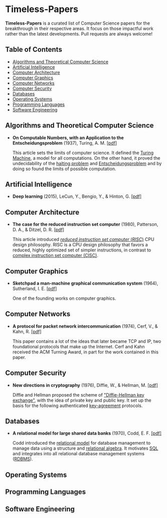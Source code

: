 # Timeless-Papers
**Timeless-Papers** is a curated list of Computer Science papers for the breakthrough in their respective areas. It focus on those impactful work rather than the latest developments. Pull requests are always welcome!

## Table of Contents

+ [Algorithms and Theoretical Computer Science](#algorithms-and-theoretical-computer-science)
+ [Artificial Intelligence](#artificial-intelligence)
+ [Computer Architecture](#computer-architecture)
+ [Computer Graphics](#computer-graphics)
+ [Computer Networks](#computer-networks)
+ [Computer Security](#computer-security)
+ [Databases](#databases)
+ [Operating Systems](#operating-systems)
+ [Programming Languages](#programming-languages)
+ [Software Engineering](#software-engineering)

## Algorithms and Theoretical Computer Science

- **On Computable Numbers, with an Application to the Entscheidungsproblem** (1937), Turing, A. M. [[pdf]](https://www.wolframscience.com/prizes/tm23/images/Turing.pdf)

  This article sets the limits of computer science. It defined the [Turing Machine](https://en.wikipedia.org/wiki/Turing_Machine), a model for all computations. On the other hand, it proved the undecidability of the [halting problem](https://en.wikipedia.org/wiki/Halting_problem) and [Entscheidungsproblem](https://en.wikipedia.org/wiki/Entscheidungsproblem) and by doing so found the limits of possible computation.



## Artificial Intelligence

- **Deep learning** (2015), LeCun, Y., Bengio, Y., & Hinton, G. [[pdf]](https://www.cs.toronto.edu/~hinton/absps/NatureDeepReview.pdf)



## Computer Architecture

- **The case for the reduced instruction set computer** (1980), Patterson, D. A., & Ditzel, D. R. [[pdf]](https://dl.acm.org/doi/pdf/10.1145/641914.641917?casa_token=bZ7Kk3fVGPEAAAAA:Utia09O0bc9gCLox-U2CXTwUXc614cqK3G542mHGn-G2wqbSQiFPPtgFVczBdlIEhQMp3yPQbRiiaQ)

  This article introduced [*reduced instruction set computer* (*RISC*)](https://en.wikipedia.org/wiki/Reduced_instruction_set_computer) CPU design philosophy. RISC is a CPU design philosophy that favors a reduced, highly optimized set of simpler instructions, in contrast to [complex instruction set computer (CISC)](https://en.wikipedia.org/wiki/Complex_instruction_set_computer).



## Computer Graphics

- **Sketchpad a man-machine graphical communication system** (1964), Sutherland, I. E. [[pdf]](http://images.designworldonline.com.s3.amazonaws.com/CADhistory/Sketchpad_A_Man-Machine_Graphical_Communication_System_Jan63.pdf)

  One of the founding works on computer graphics.



## Computer Networks

- **A protocol for packet network intercommunication** (1974), Cerf, V., & Kahn, R. [[pdf]](http://education.sigcomm.org/papers/ck74.pdf)

  This paper contains a lot of the ideas that later became TCP and IP, two foundational protocols that make up the Internet. Cerf and Kahn received the ACM Turning Award, in part for the work contained in this paper.



## Computer Security

- **New directions in cryptography** (1976), Diffie, W., & Hellman, M. [[pdf]](https://ee.stanford.edu/~hellman/publications/24.pdf)

  Diffie and Hellman proposed the scheme of ["Diffie-Hellman key exchange"](https://en.wikipedia.org/wiki/Diffie%E2%80%93Hellman_key_exchange), with the idea of private key and public key. It set up the basis for the following authenticated [key-agreement](https://en.wikipedia.org/wiki/Key-agreement_protocol) protocols.

## Databases

- **A relational model for large shared data banks** (1970), Codd, E. F. [[pdf]](https://www.seas.upenn.edu/~zives/03f/cis550/codd.pdf)

  Codd introduced the [relational model](https://en.wikipedia.org/wiki/Relational_model) for database management to manage data using a structure and [relational algebra](https://en.wikipedia.org/wiki/Relational_algebra). It motivates [SQL](https://en.wikipedia.org/wiki/SQL) and integrates into all relational database management systems ([RDBMS](https://en.wikipedia.org/wiki/Relational_database#RDBMS)).

## Operating Systems







## Programming Languages







## Software Engineering

